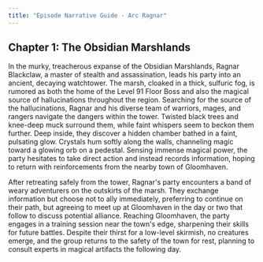 ```yaml
---
title: "Episode Narrative Guide - Arc Ragnar"
---
```


## Chapter 1: The Obsidian Marshlands

In the murky, treacherous expanse of the Obsidian Marshlands, Ragnar Blackclaw, a master of stealth and assassination, leads his party into an ancient, decaying watchtower. The marsh, cloaked in a thick, sulfuric fog, is rumored as both the home of the Level 91 Floor Boss and also the magical source of hallucinations throughout the region. Searching for the source of the hallucinations, Ragnar and his diverse team of warriors, mages, and rangers navigate the dangers within the tower. Twisted black trees and knee-deep muck surround them, while faint whispers seem to beckon them further. Deep inside, they discover a hidden chamber bathed in a faint, pulsating glow. Crystals hum softly along the walls, channeling magic toward a glowing orb on a pedestal. Sensing immense magical power, the party hesitates to take direct action and instead records information, hoping to return with reinforcements from the nearby town of Gloomhaven.

After retreating safely from the tower, Ragnar's party encounters a band of weary adventurers on the outskirts of the marsh. They exchange information but choose not to ally immediately, preferring to continue on their path, but agreeing to meet up at Gloomhaven in the day or two that follow to discuss potential alliance. Reaching Gloomhaven, the party engages in a training session near the town's edge, sharpening their skills for future battles. Despite their thirst for a low-level skirmish, no creatures emerge, and the group returns to the safety of the town for rest, planning to consult experts in magical artifacts the following day.

